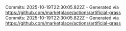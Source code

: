 Commits: 2025-10-19T22:30:05.822Z - Generated via https://github.com/marketplace/actions/artificial-grass
<br>
Commits: 2025-10-19T22:30:05.822Z - Generated via https://github.com/marketplace/actions/artificial-grass
<br>
